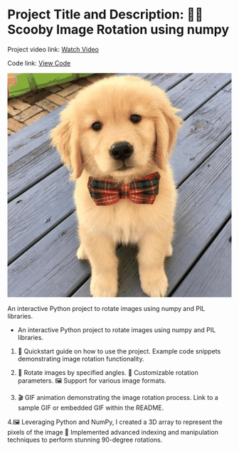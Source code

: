 
<body>
    <h1>Project Title and Description: 🔄📸 Scooby Image Rotation using numpy</h1>
    <p>Project video link: <a href="https://www.linkedin.com/feed/update/urn:li:activity:7109709801193914369/?originTrackingId=vPdLJ43bSsekoLQ1Vc6VTg%3D%3D">Watch Video</a></p>
    <p>Code link: <a href="https://github.com/jatin7k8/Python_mIni_projects/blob/main/min_project_create_gif.ipynb">View Code</a></p>
    <img src="https://github.com/jatin7k8/Dynamic-Image-Rotation-with-NumPy/blob/main/scooby_rotation.gif" alt="Demo">
    <p>An interactive Python project to rotate images using numpy and PIL libraries.</p>

* An interactive Python project to rotate images using numpy and PIL libraries.


1. 🚀 Quickstart guide on how to use the project.
Example code snippets demonstrating image rotation functionality.


2. 🔄 Rotate images by specified angles.
📏 Customizable rotation parameters.
🖼️ Support for various image formats.

3. 🎬 GIF animation demonstrating the image rotation process.
Link to a sample GIF or embedded GIF within the README.

4.🖼️ Leveraging Python and NumPy, I created a 3D array to represent the pixels of the image 🔄 Implemented advanced indexing and manipulation techniques to perform stunning 90-degree rotations.


